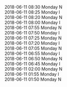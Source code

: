 2018-06-11 08:30 Monday  N  
2018-06-11 08:25 Monday  I  
2018-06-11 08:20 Monday  N  
2018-06-11 08:00 Monday  I  
2018-06-11 07:55 Monday  N  
2018-06-11 07:50 Monday  I  
2018-06-11 07:25 Monday  N  
2018-06-11 07:20 Monday  I  
2018-06-11 07:05 Monday  N  
2018-06-11 06:55 Monday  I  
2018-06-11 06:50 Monday  N  
2018-06-11 06:45 Monday  I  
2018-06-11 02:00 Monday  N  
2018-06-11 01:55 Monday  I  
2018-06-11 01:50 Monday  N  
